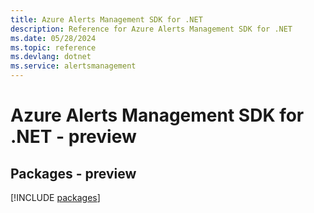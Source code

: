 ```yaml
---
title: Azure Alerts Management SDK for .NET
description: Reference for Azure Alerts Management SDK for .NET
ms.date: 05/28/2024
ms.topic: reference
ms.devlang: dotnet
ms.service: alertsmanagement
---
```

# Azure Alerts Management SDK for .NET - preview
## Packages - preview
[!INCLUDE [packages](alerts-management-index.md)]